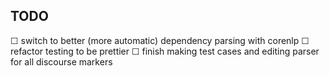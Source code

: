 

## TODO

☐ switch to better (more automatic) dependency parsing with corenlp
☐ refactor testing to be prettier
☐ finish making test cases and editing parser for all discourse markers
